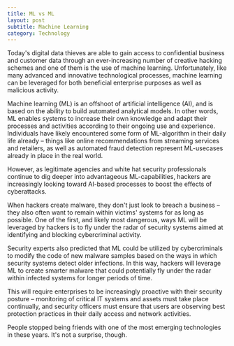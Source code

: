 ```yaml
---
title: ML vs ML
layout: post
subtitle: Machine Learning
category: Technology
---
```

Today's digital data thieves are able to gain access to confidential business and customer data through an ever-increasing number of creative hacking schemes and one of them is the use of machine learning. Unfortunately, like many advanced and innovative technological processes, machine learning can be leveraged for both beneficial enterprise purposes as well as malicious activity.

Machine learning (ML) is an offshoot of artificial intelligence (AI), and is based on the ability to build automated analytical models. In other words, ML enables systems to increase their own knowledge and adapt their processes and activities according to their ongoing use and experience. Individuals have likely encountered some form of ML-algorithm in their daily life already – things like online recommendations from streaming services and retailers, as well as automated fraud detection represent ML-usecases already in place in the real world.

However, as legitimate agencies and white hat security professionals continue to dig deeper into advantageous ML-capabilities, hackers are increasingly looking toward AI-based processes to boost the effects of cyberattacks.

When hackers create malware, they don't just look to breach a business – they also often want to remain within victims' systems for as long as possible. One of the first, and likely most dangerous, ways ML will be leveraged by hackers is to fly under the radar of security systems aimed at identifying and blocking cybercriminal activity.

Security experts also predicted that ML could be utilized by cybercriminals to modify the code of new malware samples based on the ways in which security systems detect older infections. In this way, hackers will leverage ML to create smarter malware that could potentially fly under the radar within infected systems for longer periods of time.

This will require enterprises to be increasingly proactive with their security posture – monitoring of critical IT systems and assets must take place continually, and security officers must ensure that users are observing best protection practices in their daily access and network activities.

People stopped being friends with one of the most emerging technologies in these years. It's not a surprise, though.
